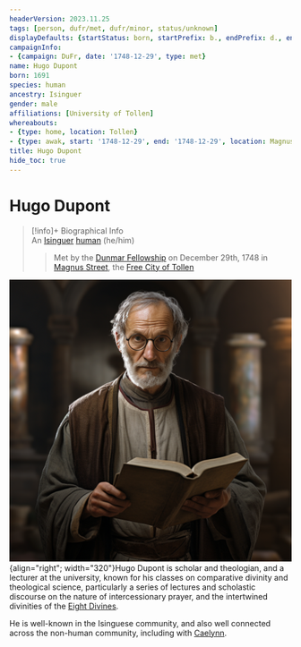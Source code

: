 ```yaml
---
headerVersion: 2023.11.25
tags: [person, dufr/met, dufr/minor, status/unknown]
displayDefaults: {startStatus: born, startPrefix: b., endPrefix: d., endStatus: died}
campaignInfo:
- {campaign: DuFr, date: '1748-12-29', type: met}
name: Hugo Dupont
born: 1691
species: human
ancestry: Isinguer
gender: male
affiliations: [University of Tollen]
whereabouts:
- {type: home, location: Tollen}
- {type: awak, start: '1748-12-29', end: '1748-12-29', location: Magnus Street}
title: Hugo Dupont
hide_toc: true
---
```

# Hugo Dupont
>[!info]+ Biographical Info  
> An [Isinguer](<../../history/istabor-alliance.md>) [human](<../../species/humans/humans.md>) (he/him)  
>   
>   
>>   
>>  Met by the [Dunmar Fellowship](<../pcs/dunmar-fellowship/dunmar-fellowship.md>) on December 29th, 1748 in [Magnus Street](<../../gazetteer/western-green-sea/tollen/magnus-street.md>), the [Free City of Tollen](<../../gazetteer/western-green-sea/tollen/tollen.md>) 



![Hugo Dupont Portrait](../../assets/hugo-dupont-portrait.png){align="right"; width="320"}Hugo Dupont is scholar and theologian, and a lecturer at the university, known for his classes on comparative divinity and theological science, particularly a series of lectures and scholastic discourse on the nature of intercessionary prayer, and the intertwined divinities of the [Eight Divines](<../../cosmology/religions/mos-numena.md>). 

He is well-known in the Isinguese community, and also well connected across the non-human community, including with [Caelynn](<../fey/caelynn.md>). 